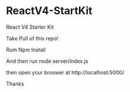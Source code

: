 # ReactV4-StartKit
React V4 Starter Kit

Take Pull of this repo!

Rum Npm Install

And then run node server/index.js

then open your broswer at http://localhost:5000/

Thanks
